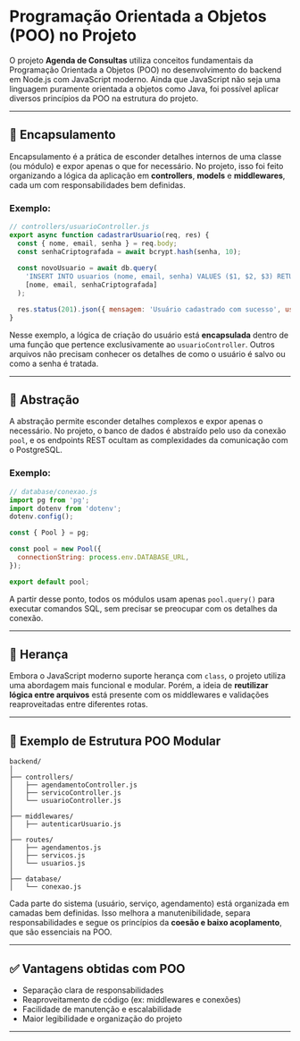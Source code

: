 # Programação Orientada a Objetos (POO) no Projeto

O projeto **Agenda de Consultas** utiliza conceitos fundamentais da Programação Orientada a Objetos (POO) no desenvolvimento do backend em Node.js com JavaScript moderno. Ainda que JavaScript não seja uma linguagem puramente orientada a objetos como Java, foi possível aplicar diversos princípios da POO na estrutura do projeto.

---

## 🧱 Encapsulamento

Encapsulamento é a prática de esconder detalhes internos de uma classe (ou módulo) e expor apenas o que for necessário. No projeto, isso foi feito organizando a lógica da aplicação em **controllers**, **models** e **middlewares**, cada um com responsabilidades bem definidas.

### Exemplo:
```js
// controllers/usuarioController.js
export async function cadastrarUsuario(req, res) {
  const { nome, email, senha } = req.body;
  const senhaCriptografada = await bcrypt.hash(senha, 10);
  
  const novoUsuario = await db.query(
    'INSERT INTO usuarios (nome, email, senha) VALUES ($1, $2, $3) RETURNING *',
    [nome, email, senhaCriptografada]
  );

  res.status(201).json({ mensagem: 'Usuário cadastrado com sucesso', usuario: novoUsuario.rows[0] });
}
```

Nesse exemplo, a lógica de criação do usuário está **encapsulada** dentro de uma função que pertence exclusivamente ao `usuarioController`. Outros arquivos não precisam conhecer os detalhes de como o usuário é salvo ou como a senha é tratada.

---

## 🧬 Abstração

A abstração permite esconder detalhes complexos e expor apenas o necessário. No projeto, o banco de dados é abstraído pelo uso da conexão `pool`, e os endpoints REST ocultam as complexidades da comunicação com o PostgreSQL.

### Exemplo:
```js
// database/conexao.js
import pg from 'pg';
import dotenv from 'dotenv';
dotenv.config();

const { Pool } = pg;

const pool = new Pool({
  connectionString: process.env.DATABASE_URL,
});

export default pool;
```

A partir desse ponto, todos os módulos usam apenas `pool.query()` para executar comandos SQL, sem precisar se preocupar com os detalhes da conexão.

---

## 🧬 Herança

Embora o JavaScript moderno suporte herança com `class`, o projeto utiliza uma abordagem mais funcional e modular. Porém, a ideia de **reutilizar lógica entre arquivos** está presente com os middlewares e validações reaproveitadas entre diferentes rotas.

---

## 🧪 Exemplo de Estrutura POO Modular

```plaintext
backend/
│
├── controllers/
│   ├── agendamentoController.js
│   ├── servicoController.js
│   └── usuarioController.js
│
├── middlewares/
│   ├── autenticarUsuario.js
│
├── routes/
│   ├── agendamentos.js
│   ├── servicos.js
│   └── usuarios.js
│
├── database/
│   └── conexao.js
```

Cada parte do sistema (usuário, serviço, agendamento) está organizada em camadas bem definidas. Isso melhora a manutenibilidade, separa responsabilidades e segue os princípios da **coesão e baixo acoplamento**, que são essenciais na POO.

---

## ✅ Vantagens obtidas com POO

- Separação clara de responsabilidades
- Reaproveitamento de código (ex: middlewares e conexões)
- Facilidade de manutenção e escalabilidade
- Maior legibilidade e organização do projeto

---
